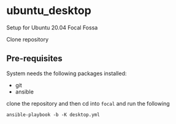 # ubuntu_desktop

Setup for Ubuntu 20.04 Focal Fossa

Clone repository

## Pre-requisites

System needs the following packages installed:

- git
- ansible

clone the repository and then cd into `focal` and run the following

`ansible-playbook -b -K desktop.yml`
